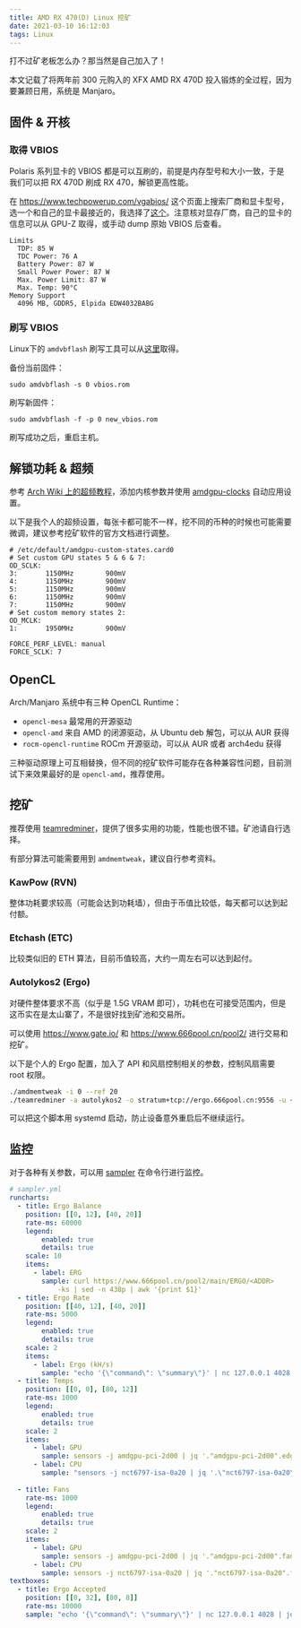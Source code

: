 ```yaml
---
title: AMD RX 470(D) Linux 挖矿
date: 2021-03-10 16:12:03
tags: Linux
---
```

打不过矿老板怎么办？那当然是自己加入了！

本文记载了将两年前 300 元购入的 XFX AMD RX 470D 投入锻炼的全过程，因为要兼顾日用，系统是 Manjaro。

<!-- more -->

## 固件 & 开核
### 取得 VBIOS
Polaris 系列显卡的 VBIOS 都是可以互刷的，前提是内存型号和大小一致，于是我们可以把 RX 470D 刷成 RX 470，解锁更高性能。

在 https://www.techpowerup.com/vgabios/ 这个页面上搜索厂商和显卡型号，选一个和自己的显卡最接近的，我选择了[这个](https://www.techpowerup.com/vgabios/187196/xfx-rx470-4096-160913)。注意核对显存厂商，自己的显卡的信息可以从 GPU-Z 取得，或手动 dump 原始 VBIOS 后查看。
```
Limits
  TDP: 85 W
  TDC Power: 76 A
  Battery Power: 87 W
  Small Power Power: 87 W
  Max. Power Limit: 87 W
  Max. Temp: 90°C
Memory Support
  4096 MB, GDDR5, Elpida EDW4032BABG
```
### 刷写 VBIOS
Linux下的 `amdvbflash` 刷写工具可以从[这里](https://www.techpowerup.com/download/ati-atiflash/)取得。

备份当前固件：
```shell
sudo amdvbflash -s 0 vbios.rom
```

刷写新固件：
```shell
sudo amdvbflash -f -p 0 new_vbios.rom
```
刷写成功之后，重启主机。

## 解锁功耗 & 超频
参考 [Arch Wiki 上的超频教程](https://wiki.archlinux.org/title/AMDGPU#Overclocking)，添加内核参数并使用 [amdgpu-clocks](https://aur.archlinux.org/packages/amdgpu-clocks-git/) 自动应用设置。

以下是我个人的超频设置，每张卡都可能不一样，挖不同的币种的时候也可能需要微调，建议参考挖矿软件的官方文档进行调整。
```
# /etc/default/amdgpu-custom-states.card0
# Set custom GPU states 5 & 6 & 7:
OD_SCLK:
3:       1150MHz        900mV
4:       1150MHz        900mV
5:       1150MHz        900mV
6:       1150MHz        900mV
7:       1150MHz        900mV
# Set custom memory states 2:
OD_MCLK:
1:       1950MHz        900mV

FORCE_PERF_LEVEL: manual
FORCE_SCLK: 7
```

## OpenCL
Arch/Manjaro 系统中有三种 OpenCL Runtime：

* `opencl-mesa` 最常用的开源驱动
* `opencl-amd` 来自 AMD 的闭源驱动，从 Ubuntu deb 解包，可以从 AUR 获得
* `rocm-opencl-runtime` ROCm 开源驱动，可以从 AUR 或者 arch4edu 获得

三种驱动原理上可互相替换，但不同的挖矿软件可能存在各种兼容性问题，目前测试下来效果最好的是 `opencl-amd`，推荐使用。

## 挖矿
推荐使用 [teamredminer](https://github.com/todxx/teamredminer)，提供了很多实用的功能，性能也很不错。矿池请自行选择。

有部分算法可能需要用到 `amdmemtweak`，建议自行参考资料。

### KawPow (RVN)
整体功耗要求较高（可能会达到功耗墙），但由于币值比较低，每天都可以达到起付额。

### Etchash (ETC)
比较类似旧的 ETH 算法，目前币值较高，大约一周左右可以达到起付。

### Autolykos2 (Ergo)
对硬件整体要求不高（似乎是 1.5G VRAM 即可），功耗也在可接受范围内，但是这币实在是太山寨了，不是很好找到矿池和交易所。

可以使用 https://www.gate.io/ 和 https://www.666pool.cn/pool2/ 进行交易和挖矿。

以下是个人的 Ergo 配置，加入了 API 和风扇控制相关的参数，控制风扇需要 root 权限。
```bash
./amdmemtweak -i 0 --ref 20
./teamredminer -a autolykos2 -o stratum+tcp://ergo.666pool.cn:9556 -u <ADDR>.rig0 -p x --fan_control=68 --watchdog_script --api_listen=127.0.0.1:4028 --dev_location=cn
```

可以把这个脚本用 systemd 启动，防止设备意外重启后不继续运行。

## 监控
对于各种有关参数，可以用 [sampler](https://github.com/sqshq/sampler) 在命令行进行监控。

```yaml
# sampler.yml
runcharts:
  - title: Ergo Balance
    position: [[0, 12], [40, 20]]
    rate-ms: 60000
    legend:
        enabled: true
        details: true
    scale: 10
    items:
      - label: ERG
        sample: curl https://www.666pool.cn/pool2/main/ERGO/<ADDR>
            -ks | sed -n 438p | awk '{print $1}'
  - title: Ergo Rate
    position: [[40, 12], [40, 20]]
    rate-ms: 5000
    legend:
        enabled: true
        details: true
    scale: 2
    items:
      - label: Ergo (kH/s)
        sample: "echo '{\"command\": \"summary\"}' | nc 127.0.0.1 4028 | jq '.SUMMARY[0].\"KHS 30s\"'"
  - title: Temps
    position: [[0, 0], [80, 12]]
    rate-ms: 1000
    legend:
        enabled: true
        details: true
    scale: 2
    items:
      - label: GPU
        sample: sensors -j amdgpu-pci-2d00 | jq '."amdgpu-pci-2d00".edge.temp1_input'
      - label: CPU
        sample: "sensors -j nct6797-isa-0a20 | jq '.\"nct6797-isa-0a20\".\"SMBUSMASTER 0\".temp7_input'"
            
  - title: Fans
    rate-ms: 1000
    legend:
        enabled: true
        details: true
    scale: 2
    items:
      - label: GPU
        sample: sensors -j amdgpu-pci-2d00 | jq '."amdgpu-pci-2d00".fan1.fan1_input'
      - label: CPU
        sample: sensors -j nct6797-isa-0a20 | jq '."nct6797-isa-0a20".fan2.fan2_input'
textboxes:
  - title: Ergo Accepted
    position: [[0, 32], [80, 8]]
    rate-ms: 10000
    sample: "echo '{\"command\": \"summary\"}' | nc 127.0.0.1 4028 | jq '.SUMMARY[0].Accepted'"
```